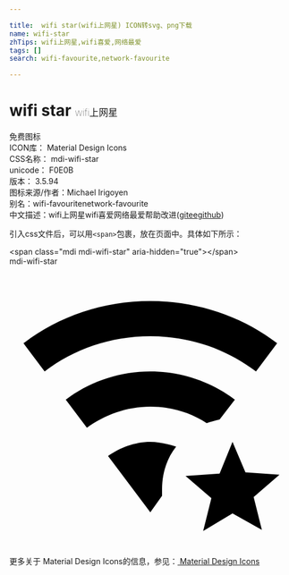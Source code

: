 ```yaml
---

title:  wifi star(wifi上网星) ICON转svg、png下载
name: wifi-star
zhTips: wifi上网星,wifi喜爱,网络最爱
tags: []
search: wifi-favourite,network-favourite

---
```


# wifi star  <small style="font-size: 60%;font-weight: 100">wifi上网星</small>


<div class="detail-page">
<p>
<span><span class="badge-success badge">免费图标</span> </span>
<br/>
<span>
ICON库：
<span class="badge-secondary badge">Material Design Icons</span> 
</span>
<br/>
<span>
CSS名称：
<span class="badge-secondary badge">mdi-wifi-star</span> 
</span>
<br/>
<span>
unicode：
<span class="badge-secondary badge">F0E0B</span> 
<copy-btn content='F0E0B' btn-title=""></copy-btn>
<copy-btn :content='String.fromCodePoint(parseInt("F0E0B", 16))' btn-title="复制U"></copy-btn>
</span>
<br/>
<span>
版本：
<span class="badge-secondary badge">3.5.94</span> 
</span>
<br/>
<span>图标来源/作者：<span class="badge-light badge">Michael Irigoyen</span></span> 
<br/>
<span>别名：<span class="badge-light badge">wifi-favourite</span><span class="badge-light badge">network-favourite</span></span><br/><span class="zh-detail">中文描述：<span class="badge-primary badge">wifi上网星</span><span class="badge-primary badge">wifi喜爱</span><span class="badge-primary badge">网络最爱</span><span class="help-link"><span>帮助改进</span>(<a href="https://gitee.com/liuwave/icon-helper/edit/master/json/material/wifi-star.json" target="_blank" rel="noopener noreferrer">gitee</a><a href="https://github.com/liuwave/icon-helper/edit/master/json/material/wifi-star.json" target="_blank" rel="noopener noreferrer">github</a></span>)</span><br/>
</p>
</div>
<div class="alert alert-dark">
  <i class="mdi mdi-wifi-star mdi-48px"></i>
  <i class="mdi mdi-wifi-star mdi-36px"></i>
  <i class="mdi mdi-wifi-star mdi-24px"></i>
  <i class="mdi mdi-wifi-star mdi-18px"></i>
</div>
<div>
  <p>引入css文件后，可以用<code>&lt;span&gt;</code>包裹，放在页面中。具体如下所示：    
  </p>
  <div class="alert alert-primary" style="font-size: 14px">
    &lt;span class="mdi mdi-wifi-star" aria-hidden="true"&gt;&lt;/span&gt;
    <copy-btn content='<span class="mdi mdi-wifi-star" aria-hidden="true"></span>'></copy-btn>
  </div>
  <div class="alert alert-secondary">
    <i class="mdi mdi-wifi-star"
    style="font-size: 24px"
    aria-hidden="true"></i> mdi-wifi-star
    <copy-btn content="mdi-wifi-star" btn-title="复制图标名称"></copy-btn>
  </div>
</div>
<div id="svg" class="svg-wrap">
<svg xmlns="http://www.w3.org/2000/svg" viewBox="0 0 24 24"><path d="M12,6C8.6,6 5.5,7.1 3,9L1.2,6.6C4.2,4.3 8,3 12,3C16,3 19.8,4.3 22.8,6.6L21,9C18.5,7.1 15.4,6 12,6M13,19C13,17.7 13.4,16.4 14.2,15.4C13.5,15.2 12.8,15 12,15C10.7,15 9.4,15.5 8.4,16.2L12,21L13,19.6C13,19.4 13,19.2 13,19M16.8,13.4C17.1,13.3 17.5,13.2 17.9,13.1L19.2,11.4C17.2,9.9 14.7,9 12,9C9.3,9 6.8,9.9 4.8,11.4L6.6,13.8C8.1,12.7 10,12 12,12C13.8,12 15.4,12.5 16.8,13.4M16.5,22.6L17.2,19.8L15,17.9L17.9,17.7L19,15L20.1,17.6L23,17.8L20.8,19.7L21.5,22.5L19,21.1L16.5,22.6Z" /></svg>
</div>
<detail full-name='mdi-wifi-star'></detail>
    
<div><p>更多关于 Material Design Icons的信息，参见：<a target="_blank" href="https://iconhelper.cn/material.html"> Material Design Icons</a>
</p></div>
